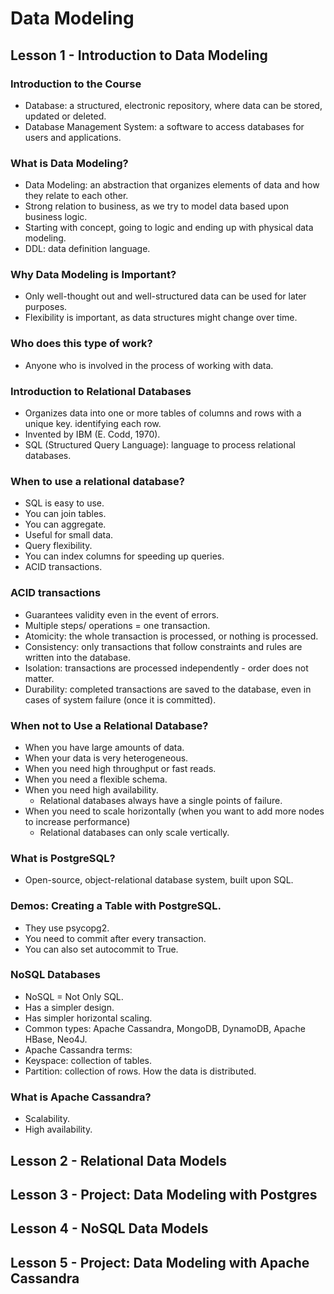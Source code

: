 # Data Modeling

## Lesson 1 - Introduction to Data Modeling
### Introduction to the Course
- Database: a structured, electronic repository, where data can be stored, updated or deleted.  
- Database Management System: a software to access databases for users and applications.
### What is Data Modeling?
- Data Modeling: an abstraction that organizes elements of data and how they relate to each other.
- Strong relation to business, as we try to model data based upon business logic.
- Starting with concept, going to logic and ending up with physical data modeling.
- DDL: data definition language.
### Why Data Modeling is Important?
- Only well-thought out and well-structured data can be used for later purposes.
- Flexibility is important, as data structures might change over time.
### Who does this type of work?
- Anyone who is involved in the process of working with data.
### Introduction to Relational Databases
- Organizes data into one or more tables of columns and rows with a unique key. identifying each row.
- Invented by IBM (E. Codd, 1970).
- SQL (Structured Query Language): language to process relational databases.
### When to use a relational database?
- SQL is easy to use.
- You can join tables.
- You can aggregate.
- Useful for small data.
- Query flexibility.
- You can index columns for speeding up queries.
- ACID transactions.
### ACID transactions
- Guarantees validity even in the event of errors.
- Multiple steps/ operations = one transaction.
- Atomicity: the whole transaction is processed, or nothing is processed.
- Consistency: only transactions that follow constraints and rules are written into the database.
- Isolation: transactions are processed independently - order does not matter.
- Durability: completed transactions are saved to the database, even in cases of system failure (once it is committed).
### When not to Use a Relational Database?
- When you have large amounts of data.
- When your data is very heterogeneous.
- When you need high throughput or fast reads.
- When you need a flexible schema.
- When you need high availability.
    - Relational databases always have a single points of failure.
- When you need to scale horizontally (when you want to add more nodes to increase performance)
  - Relational databases can only scale vertically.
### What is PostgreSQL?
- Open-source, object-relational database system, built upon SQL.
### Demos: Creating a Table with PostgreSQL.
- They use psycopg2.
- You need to commit after every transaction.
- You can also set autocommit to True.
### NoSQL Databases
- NoSQL = Not Only SQL.
- Has a simpler design.
- Has simpler horizontal scaling.
- Common types: Apache Cassandra, MongoDB, DynamoDB, Apache HBase, Neo4J.
- Apache Cassandra terms:
 - Keyspace: collection of tables.
 - Partition: collection of rows. How the data is distributed.  
 
### What is Apache Cassandra?
- Scalability.
- High availability.



## Lesson 2 - Relational Data Models

## Lesson 3 - Project: Data Modeling with Postgres

## Lesson 4 - NoSQL Data Models

## Lesson 5 - Project: Data Modeling with Apache Cassandra
